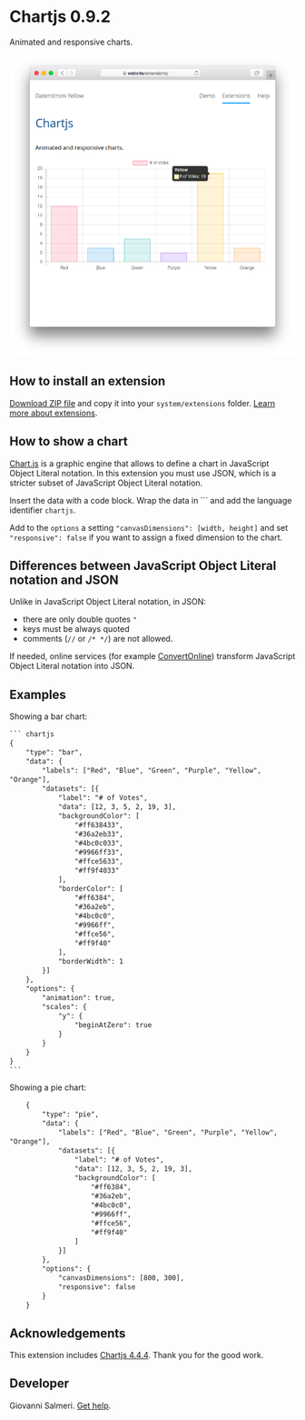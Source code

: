 # Chartjs 0.9.2

Animated and responsive charts.

<p align="center"><img src="SCREENSHOT.png" alt="Screenshot"></p>

## How to install an extension

[Download ZIP file](https://github.com/GiovanniSalmeri/yellow-chartjs/archive/refs/heads/main.zip) and copy it into your `system/extensions` folder. [Learn more about extensions](https://github.com/annaesvensson/yellow-update).

## How to show a chart

[Chart.js](https://www.chartjs.org/) is a graphic engine that allows to define a chart in JavaScript Object Literal notation. In this extension you must use JSON, which is a stricter subset of JavaScript Object Literal notation.

Insert the data with a code block. Wrap the data in \`\`\` and add the language identifier `chartjs`.

Add to the `options` a setting `"canvasDimensions": [width, height]` and set `"responsive": false` if you want to assign a fixed dimension to the chart.

## Differences between JavaScript Object Literal notation and JSON

Unlike in JavaScript Object Literal notation, in JSON:

+ there are only double quotes `"`
+ keys must be always quoted
+ comments (`//` or `/* */`) are not allowed.

If needed, online services (for example [ConvertOnline](https://www.convertonline.io/convert/js-to-json)) transform JavaScript Object Literal notation into JSON.

## Examples

Showing a bar chart:

    ``` chartjs
    {
        "type": "bar",
        "data": {
            "labels": ["Red", "Blue", "Green", "Purple", "Yellow", "Orange"],
            "datasets": [{
                "label": "# of Votes",
                "data": [12, 3, 5, 2, 19, 3],
                "backgroundColor": [
                    "#ff638433",
                    "#36a2eb33",
                    "#4bc0c033",
                    "#9966ff33",
                    "#ffce5633",
                    "#ff9f4033"
                ],
                "borderColor": [
                    "#ff6384",
                    "#36a2eb",
                    "#4bc0c0",
                    "#9966ff",
                    "#ffce56",
                    "#ff9f40"
                ],
                "borderWidth": 1
            }]
        },
        "options": {
            "animation": true,
            "scales": {
                "y": {
                    "beginAtZero": true
                }
            }
        }
    }
    ```

Showing a pie chart:

``` chartjs
    {
        "type": "pie",
        "data": {
            "labels": ["Red", "Blue", "Green", "Purple", "Yellow", "Orange"],
            "datasets": [{
                "label": "# of Votes",
                "data": [12, 3, 5, 2, 19, 3],
                "backgroundColor": [
                    "#ff6384",
                    "#36a2eb",
                    "#4bc0c0",
                    "#9966ff",
                    "#ffce56",
                    "#ff9f40"
                ]
            }]
        },
        "options": {
            "canvasDimensions": [800, 300],
            "responsive": false
        }
    }
```

## Acknowledgements

This extension includes [Chartjs 4.4.4](https://www.chartjs.org/). Thank you for the good work.

## Developer

Giovanni Salmeri. [Get help](https://datenstrom.se/yellow/help/).
